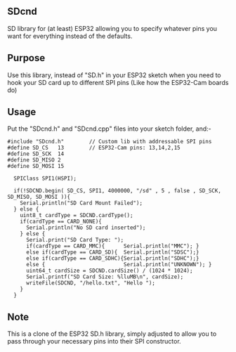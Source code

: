 ## SDcnd

SD library for (at least) ESP32 allowing you to specify whatever pins you want for everything instead of the defaults.

## Purpose

Use this library, instead of "SD.h" in your ESP32 sketch when you need to hook your SD card up to different SPI pins (Like how the ESP32-Cam boards do)

## Usage

Put the "SDcnd.h" and "SDcnd.cpp" files into your sketch folder, and:-

```
#include "SDcnd.h"        // Custom lib with addressable SPI pins
#define SD_CS   13        // ESP32-Cam pins: 13,14,2,15
#define SD_SCK  14
#define SD_MISO 2
#define SD_MOSI 15
```

```
  SPIClass SPI1(HSPI);

  if(!SDCND.begin( SD_CS, SPI1, 4000000, "/sd" , 5 , false , SD_SCK, SD_MISO, SD_MOSI )){
    Serial.println("SD Card Mount Failed");
  } else {
    uint8_t cardType = SDCND.cardType();
    if(cardType == CARD_NONE){
      Serial.println("No SD card inserted");
    } else {
      Serial.print("SD Card Type: ");
      if(cardType == CARD_MMC){      Serial.println("MMC"); }
      else if(cardType == CARD_SD){  Serial.println("SDSC");}
      else if(cardType == CARD_SDHC){Serial.println("SDHC");}
      else {                         Serial.println("UNKNOWN"); }
      uint64_t cardSize = SDCND.cardSize() / (1024 * 1024);
      Serial.printf("SD Card Size: %lluMB\n", cardSize);
      writeFile(SDCND, "/hello.txt", "Hello ");
    }
  }
```

## Note

This is a clone of the ESP32 SD.h library, simply adjusted to allow you to pass through your necessary pins into their SPI constructor.


